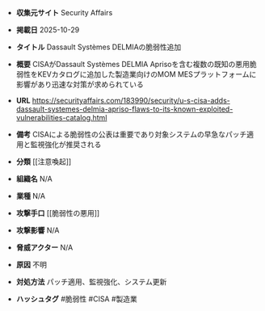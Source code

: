 - **収集元サイト**
Security Affairs

- **掲載日**
2025-10-29

- **タイトル**
Dassault Systèmes DELMIAの脆弱性追加

- **概要**
CISAがDassault Systèmes DELMIA Aprisoを含む複数の既知の悪用脆弱性をKEVカタログに追加した製造業向けのMOM MESプラットフォームに影響があり迅速な対策が求められている

- **URL**
https://securityaffairs.com/183990/security/u-s-cisa-adds-dassault-systemes-delmia-apriso-flaws-to-its-known-exploited-vulnerabilities-catalog.html

- **備考**
CISAによる脆弱性の公表は重要であり対象システムの早急なパッチ適用と監視強化が推奨される

- **分類**
[[注意喚起]]

- **組織名**
N/A

- **業種**
N/A

- **攻撃手口**
[[脆弱性の悪用]]

- **攻撃影響**
N/A

- **脅威アクター**
N/A

- **原因**
不明

- **対処方法**
パッチ適用、監視強化、システム更新

- **ハッシュタグ**
#脆弱性 #CISA #製造業
